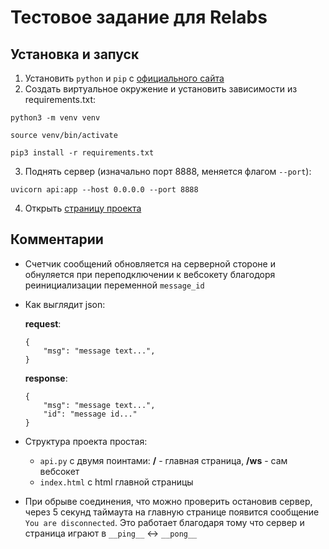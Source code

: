 # Тестовое задание для Relabs

## Установка и запуск
1) Установить `python` и `pip` с <a href="https://www.python.org/">официального сайта</a>  
2) Создать виртуальное окружение и установить зависимости из requirements.txt:
```
python3 -m venv venv

source venv/bin/activate

pip3 install -r requirements.txt
```
3) Поднять сервер (изначально порт 8888, меняется флагом `--port`):
```
uvicorn api:app --host 0.0.0.0 --port 8888
```
4) Открыть <a href="http://localhost:8888/">страницу проекта</a> 

## Комментарии

 - Счетчик сообщений обновляется на серверной стороне и обнуляется при переподключении к вебсокету благодоря реинициализации переменной `message_id`
  - Как выглядит json:

    **request**:
    ```
    {
        "msg": "message text...",
    }
    ```
    **response**:
    ```
    {
        "msg": "message text...",
        "id": "message id..."
    }
    ```
 - Структура проекта простая:
    - `api.py` с двумя поинтами: **/** - главная страница, **/ws** - сам вебсокет
    - `index.html` с html главной страницы 
 - При обрыве соединения, что можно проверить остановив сервер, через 5 секунд таймаута на главную странице появится сообщение `You are disconnected`. Это работает благодаря тому что сервер и страница играют в `__ping__` <-> `__pong__`
